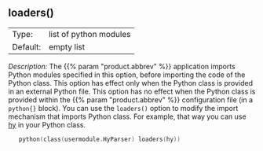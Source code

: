 ---
---
<!-- DISCLAIMER: This file is based on the syslog-ng Open Source Edition documentation https://github.com/balabit/syslog-ng-ose-guides/commit/2f4a52ee61d1ea9ad27cb4f3168b95408fddfdf2 and is used under the terms of The syslog-ng Open Source Edition Documentation License. The file has been modified by Axoflow. -->

## loaders()

|          |                        |
| -------- | ---------------------- |
| Type:    | list of python modules |
| Default: | empty list             |

*Description:* The {{% param "product.abbrev" %}} application imports Python modules specified in this option, before importing the code of the Python class. This option has effect only when the Python class is provided in an external Python file. This option has no effect when the Python class is provided within the {{% param "product.abbrev" %}} configuration file (in a `python{}` block). You can use the `loaders()` option to modify the import mechanism that imports Python class. For example, that way you can use [hy](https://github.com/hylang/hy) in your Python class.

```c
   python(class(usermodule.HyParser) loaders(hy))

```

